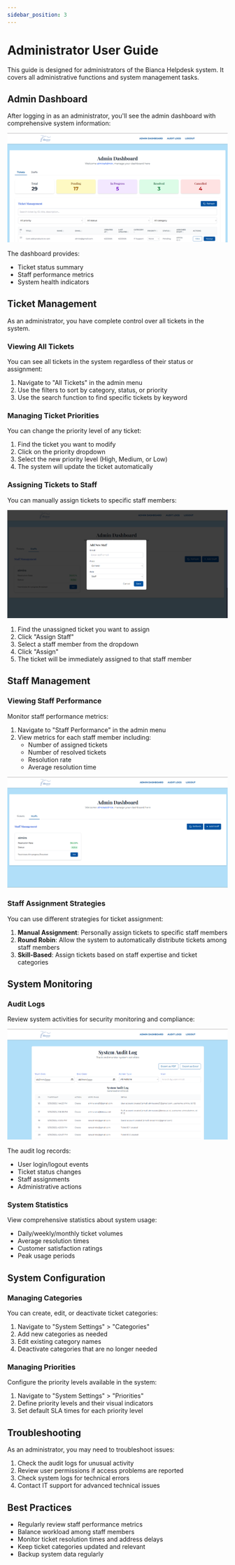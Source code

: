 ```yaml
---
sidebar_position: 3
---
```


# Administrator User Guide

This guide is designed for administrators of the Bianca Helpdesk system. It covers all administrative functions and system management tasks.

## Admin Dashboard

After logging in as an administrator, you'll see the admin dashboard with comprehensive system information:

![Admin Dashboard](../../../screenshots/admin.png)

The dashboard provides:
- Ticket status summary
- Staff performance metrics
- System health indicators

## Ticket Management

As an administrator, you have complete control over all tickets in the system.

### Viewing All Tickets

You can see all tickets in the system regardless of their status or assignment:

1. Navigate to "All Tickets" in the admin menu
2. Use the filters to sort by category, status, or priority
3. Use the search function to find specific tickets by keyword

### Managing Ticket Priorities

You can change the priority level of any ticket:

1. Find the ticket you want to modify
2. Click on the priority dropdown
3. Select the new priority level (High, Medium, or Low)
4. The system will update the ticket automatically

### Assigning Tickets to Staff

You can manually assign tickets to specific staff members:

![Staff Assignment](../../../screenshots/add-staff.png)

1. Find the unassigned ticket you want to assign
2. Click "Assign Staff" 
3. Select a staff member from the dropdown
4. Click "Assign"
5. The ticket will be immediately assigned to that staff member

## Staff Management

### Viewing Staff Performance

Monitor staff performance metrics:

1. Navigate to "Staff Performance" in the admin menu
2. View metrics for each staff member including:
   - Number of assigned tickets
   - Number of resolved tickets
   - Resolution rate
   - Average resolution time

![Staff Performance](../../../screenshots/staff-info.png)

### Staff Assignment Strategies

You can use different strategies for ticket assignment:

1. **Manual Assignment**: Personally assign tickets to specific staff members
2. **Round Robin**: Allow the system to automatically distribute tickets among staff members
3. **Skill-Based**: Assign tickets based on staff expertise and ticket categories

## System Monitoring

### Audit Logs

Review system activities for security monitoring and compliance:

![Audit Logs](../../../screenshots/audit.png)

The audit log records:
- User login/logout events
- Ticket status changes
- Staff assignments
- Administrative actions

### System Statistics

View comprehensive statistics about system usage:
- Daily/weekly/monthly ticket volumes
- Average resolution times
- Customer satisfaction ratings
- Peak usage periods

## System Configuration

### Managing Categories

You can create, edit, or deactivate ticket categories:
1. Navigate to "System Settings" > "Categories"
2. Add new categories as needed
3. Edit existing category names
4. Deactivate categories that are no longer needed

### Managing Priorities

Configure the priority levels available in the system:
1. Navigate to "System Settings" > "Priorities"
2. Define priority levels and their visual indicators
3. Set default SLA times for each priority level

## Troubleshooting

As an administrator, you may need to troubleshoot issues:

1. Check the audit logs for unusual activity
2. Review user permissions if access problems are reported
3. Check system logs for technical errors
4. Contact IT support for advanced technical issues

## Best Practices

- Regularly review staff performance metrics
- Balance workload among staff members
- Monitor ticket resolution times and address delays
- Keep ticket categories updated and relevant
- Backup system data regularly
